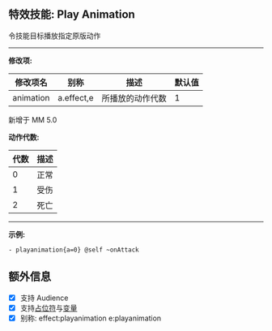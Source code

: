 特效技能: Play Animation
--------------

令技能目标播放指定原版动作

---

**修改项:**

| 修改项名 | 别称    | 描述                                                                                                    | 默认值 |
|-----------|------------|----------------------------------------------------------------------------------------------------------------|---------------|
| animation           | a.effect,e     | 所播放的动作代数 | 1              |

新增于 MM 5.0

**动作代数:**

| 代数 | 描述 |
| - | - |
| 0 | 正常 |
| 1 | 受伤 |
| 2 | 死亡 |

---



**示例:**

```
- playanimation{a=0} @self ~onAttack
```

额外信息
---

- [x] 支持 Audience
- [x] 支持[占位符](/技能/占位符)与[变量](/技能/变量)
- [x] 别称: effect:playanimation e:playanimation